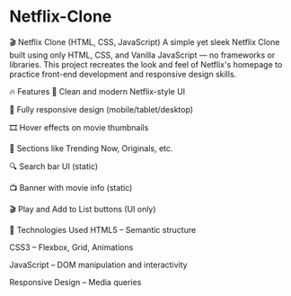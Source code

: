 # Netflix-Clone
🎬 Netflix Clone (HTML, CSS, JavaScript)
A simple yet sleek Netflix Clone built using only HTML, CSS, and Vanilla JavaScript — no frameworks or libraries. This project recreates the look and feel of Netflix's homepage to practice front-end development and responsive design skills.

🔥 Features
🎨 Clean and modern Netflix-style UI

📱 Fully responsive design (mobile/tablet/desktop)

🎞️ Hover effects on movie thumbnails

📂 Sections like Trending Now, Originals, etc.

🔍 Search bar UI (static)

📺 Banner with movie info (static)

🎬 Play and Add to List buttons (UI only)

🚀 Technologies Used
HTML5 – Semantic structure

CSS3 – Flexbox, Grid, Animations

JavaScript – DOM manipulation and interactivity

Responsive Design – Media queries

